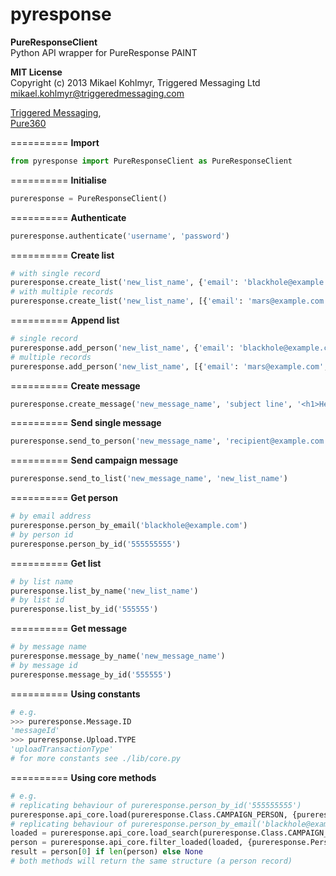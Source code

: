 pyresponse
==========
**PureResponseClient**  
Python API wrapper for PureResponse PAINT

**MIT License**  
Copyright (c) 2013 Mikael Kohlmyr, Triggered Messaging Ltd  
mikael.kohlmyr@triggeredmessaging.com

[Triggered Messaging](http://www.triggeredmessaging.com),   
[Pure360](http://www.pure360.com)

==========
**Import**  
```python
from pyresponse import PureResponseClient as PureResponseClient
```
==========
**Initialise**  
```python
pureresponse = PureResponseClient()
```
==========
**Authenticate**  
```python
pureresponse.authenticate('username', 'password')
```
==========
**Create list**  
```python
# with single record
pureresponse.create_list('new_list_name', {'email': 'blackhole@example.com', 'name': 'John Doe'})
# with multiple records
pureresponse.create_list('new_list_name', [{'email': 'mars@example.com', 'name': 'John Doe'}, {'email': 'venus@example.com', 'name': 'Jane Doe'}])
```
==========
**Append list**  
```python
# single record
pureresponse.add_person('new_list_name', {'email': 'blackhole@example.com', 'name': 'John Doe'})
# multiple records
pureresponse.add_person('new_list_name', [{'email': 'mars@example.com', 'name': 'John Doe'}, {'email': 'venus@example.com', 'name': 'Jane Doe'}])
```
==========
**Create message**  
```python
pureresponse.create_message('new_message_name', 'subject line', '<h1>Headline</h1><p>body of text</p>')
```
==========
**Send single message**  
```python
pureresponse.send_to_person('new_message_name', 'recipient@example.com')
```
==========
**Send campaign message**  
```python
pureresponse.send_to_list('new_message_name', 'new_list_name')
```
==========
**Get person**  
```python
# by email address
pureresponse.person_by_email('blackhole@example.com')
# by person id
pureresponse.person_by_id('555555555')
```
==========
**Get list**  
```python
# by list name
pureresponse.list_by_name('new_list_name')
# by list id
pureresponse.list_by_id('555555')
```
==========
**Get message**  
```python
# by message name
pureresponse.message_by_name('new_message_name')
# by message id
pureresponse.message_by_id('555555')
```
==========
**Using constants**
```python
# e.g.
>>> pureresponse.Message.ID
'messageId'
>>> pureresponse.Upload.TYPE
'uploadTransactionType'
# for more constants see ./lib/core.py
```
==========
**Using core methods**
```python
# e.g.
# replicating behaviour of pureresponse.person_by_id('555555555')
pureresponse.api_core.load(pureresponse.Class.CAMPAIGN_PERSON, {pureresponse.Person.ID: '555555555'})
# replicating behaviour of pureresponse.person_by_email('blackhole@example.com')
loaded = pureresponse.api_core.load_search(pureresponse.Class.CAMPAIGN_PERSON, {pureresponse.Person.EMAIL: 'blackhole@example.com'})
person = pureresponse.api_core.filter_loaded(loaded, {pureresponse.Person.EMAIL: 'blackhole@example.com'}, None)
result = person[0] if len(person) else None
# both methods will return the same structure (a person record)
```
